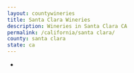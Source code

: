 ```yaml
---
layout: countywineries
title: Santa Clara Wineries
description: Wineries in Santa Clara CA
permalink: /california/santa clara/
county: santa clara
state: ca
---
```

-
